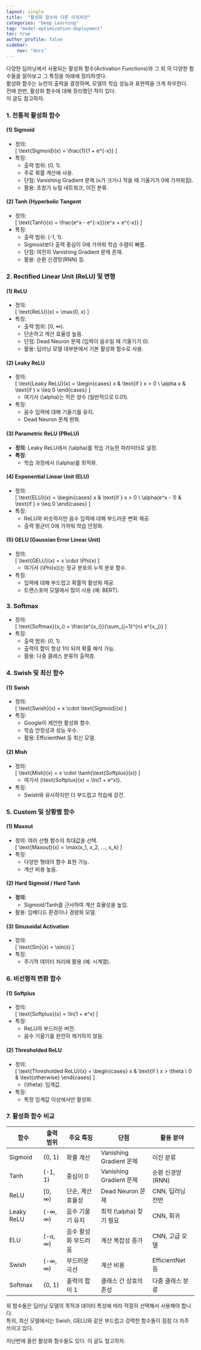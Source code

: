 ```yaml
---
layout: single
title:  "활성화 함수와 다른 이것저것"
categories: "Deep_Learning"
tag: "model-optimization-deployment"
toc: true
author_profile: false
sidebar:
    nav: "docs"
---
```



다양한 딥러닝에서 사용되는 활성화 함수(Activation Functions)와 그 외 의 다양한 함수들을 알아보고 그 특징을 아래에 정리하겟다.  
활성화 함수는 뉴런의 출력을 결정하며, 모델의 학습 성능과 표현력을 크게 좌우한다.  
전에 한번, 활성화 함수에 대해 정리했던 적이 있다.  
이 글도 참고하자.  


### 1. 전통적 활성화 함수  
#### (1) Sigmoid  
- 정의:  
  \[
  \text{Sigmoid}(x) = \frac{1}{1 + e^{-x}}
  \]
- 특징:  
  - 출력 범위: (0, 1).  
  - 주로 확률 계산에 사용.  
  - 단점: Vanishing Gradient 문제 (x가 크거나 작을 때 기울기가 0에 가까워짐).  
  - 활용: 초창기 뉴럴 네트워크, 이진 분류.  

#### (2) Tanh (Hyperbolic Tangent   
- 정의:  
  \[
  \text{Tanh}(x) = \frac{e^x - e^{-x}}{e^x + e^{-x}}
  \]
- 특징:  
  - 출력 범위: (-1, 1).  
  - Sigmoid보다 출력 중심이 0에 가까워 학습 수렴이 빠름.  
  - 단점: 여전히 Vanishing Gradient 문제 존재.  
  - 활용: 순환 신경망(RNN) 등.  


### 2. Rectified Linear Unit (ReLU) 및 변형
#### (1) ReLU  
- 정의:  
  \[
  \text{ReLU}(x) = \max(0, x)
  \]
- 특징:  
  - 출력 범위: [0, ∞).  
  - 단순하고 계산 효율성 높음.  
  - 단점: Dead Neuron 문제 (입력이 음수일 때 기울기가 0).  
  - 활용: 딥러닝 모델 대부분에서 기본 활성화 함수로 사용.

#### (2) Leaky ReLU  
- 정의:  
  \[
  \text{Leaky ReLU}(x) = 
  \begin{cases} 
  x & \text{if } x > 0 \\
  \alpha x & \text{if } x \leq 0
  \end{cases}
  \]
  - 여기서 \(\alpha\)는 작은 양수 (일반적으로 0.01).  
- 특징:  
  - 음수 입력에 대해 기울기를 유지.  
  - Dead Neuron 문제 완화.  

#### (3) Parametric ReLU (PReLU)  
- **정의**: Leaky ReLU에서 \(\alpha\)를 학습 가능한 파라미터로 설정.  
- **특징**:  
  - 학습 과정에서 \(\alpha\)를 최적화.  

#### (4) Exponential Linear Unit (ELU)  
- 정의:  
  \[
  \text{ELU}(x) = 
  \begin{cases} 
  x & \text{if } x > 0 \\
  \alpha(e^x - 1) & \text{if } x \leq 0
  \end{cases}
  \]
- 특징:  
  - ReLU와 비슷하지만 음수 입력에 대해 부드러운 변화 제공.  
  - 출력 평균이 0에 가까워 학습 안정화.  

#### (5) GELU (Gaussian Error Linear Unit)  
- 정의:  
  \[
  \text{GELU}(x) = x \cdot \Phi(x)
  \]
  - 여기서 \(\Phi(x)\)는 정규 분포의 누적 분포 함수.  
- 특징:  
  - 입력에 대해 부드럽고 확률적 활성화 제공.  
  - 트랜스포머 모델에서 많이 사용 (예: BERT).  


### 3. Softmax
- 정의:  
  \[
  \text{Softmax}(x_i) = \frac{e^{x_i}}{\sum_{j=1}^{n} e^{x_j}}
  \]
- 특징:  
  - 출력 범위: (0, 1).  
  - 출력의 합이 항상 1이 되어 확률 해석 가능.  
  - 활용: 다중 클래스 분류의 출력층.  


### 4. Swish 및 최신 함수  
#### (1) Swish  
- 정의:  
  \[
  \text{Swish}(x) = x \cdot \text{Sigmoid}(x)
  \]
- 특징:  
  - Google이 제안한 활성화 함수.  
  - 학습 안정성과 성능 우수.  
  - 활용: EfficientNet 등 최신 모델.  

#### (2) Mish  
- 정의:  
  \[
  \text{Mish}(x) = x \cdot \tanh(\text{Softplus}(x))
  \]
  - 여기서 \(\text{Softplus}(x) = \ln(1 + e^x)\).  
- 특징:  
  - Swish와 유사하지만 더 부드럽고 학습에 강건.  


### 5. Custom 및 상황별 함수  
#### (1) Maxout  
- 정의: 여러 선형 함수의 최대값을 선택.  
  \[
  \text{Maxout}(x) = \max(x_1, x_2, ..., x_k)
  \]
- 특징:  
  - 다양한 형태의 함수 표현 가능.  
  - 계산 비용 높음.  

#### (2) Hard Sigmoid / Hard Tanh  
- **정의**:  
  - Sigmoid/Tanh를 근사하여 계산 효율성을 높임.  
- 활용: 임베디드 환경이나 경량화 모델.  

#### (3) Sinusoidal Activation  
- 정의:  
  \[
  \text{Sin}(x) = \sin(x)
  \]
- 특징:  
  - 주기적 데이터 처리에 활용 (예: 시계열).  


### 6. 비선형적 변환 함수  
#### (1) Softplus  
- 정의:  
  \[
  \text{Softplus}(x) = \ln(1 + e^x)
  \]
- 특징:  
  - ReLU의 부드러운 버전.  
  - 음수 기울기를 완전히 제거하지 않음.  

#### (2) Thresholded ReLU  
- 정의:  
  \[
  \text{Thresholded ReLU}(x) = 
  \begin{cases} 
  x & \text{if } x > \theta \\
  0 & \text{otherwise}
  \end{cases}
  \]
  - \(\theta\): 임계값.  
- 특징:  
  - 특정 임계값 이상에서만 활성화.  


### 7. 활성화 함수 비교  
| 함수       | 출력 범위     | 주요 특징                       | 단점                         | 활용 분야                |
|------------|---------------|---------------------------------|-----------------------------|--------------------------|
| Sigmoid    | (0, 1)        | 확률 계산                     | Vanishing Gradient 문제     | 이진 분류               |
| Tanh       | (-1, 1)       | 중심이 0                       | Vanishing Gradient 문제     | 순환 신경망(RNN)         |
| ReLU       | [0, ∞)        | 단순, 계산 효율성              | Dead Neuron 문제            | CNN, 딥러닝 전반         |
| Leaky ReLU | (-∞, ∞)       | 음수 기울기 유지               | 최적 \(\alpha\) 찾기 필요  | CNN, 회귀               |
| ELU        | (-α, ∞)       | 음수 활성화 부드러움           | 계산 복잡성 증가            | CNN, 고급 모델          |
| Swish      | (-∞, ∞)       | 부드러운 곡선                 | 계산 비용                   | EfficientNet 등          |
| Softmax    | (0, 1)        | 출력의 합이 1                  | 클래스 간 상호의존성        | 다중 클래스 분류         |


위 함수들은 딥러닝 모델의 목적과 데이터 특성에 따라 적절히 선택해서 사용해야 합니다.  
특히, 최신 모델에서는 Swish, GELU와 같은 부드럽고 강력한 함수들이 점점 더 자주 쓰이고 있다.  

지난번에 올린 활성화 함수들도 있다. 이 글도 참고하자.  


